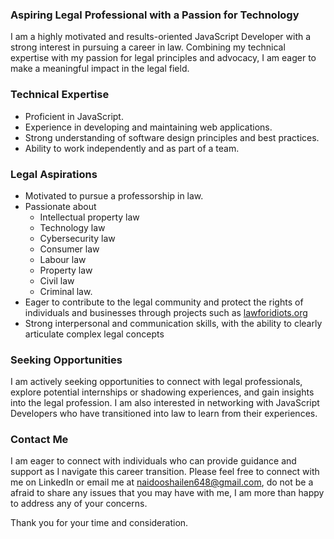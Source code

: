 ### Aspiring Legal Professional with a Passion for Technology

I am a highly motivated and results-oriented JavaScript Developer with a strong interest in pursuing a career in law. Combining my technical expertise with my passion for legal principles and advocacy, I am eager to make a meaningful impact in the legal field.

### Technical Expertise

* Proficient in JavaScript.
* Experience in developing and maintaining web applications.
* Strong understanding of software design principles and best practices.
* Ability to work independently and as part of a team.

### Legal Aspirations

* Motivated to pursue a professorship in law.
* Passionate about
  * Intellectual property law
  * Technology law
  * Cybersecurity law
  * Consumer law
  * Labour law
  * Property law
  * Civil law
  * Criminal law.
* Eager to contribute to the legal community and protect the rights of individuals and businesses through projects such as [lawforidiots.org](https://lawforidiots.org)
* Strong interpersonal and communication skills, with the ability to clearly articulate complex legal concepts

### Seeking Opportunities

I am actively seeking opportunities to connect with legal professionals, explore potential internships or shadowing experiences, and gain insights into the legal profession. I am also interested in networking with JavaScript Developers who have transitioned into law to learn from their experiences.

### Contact Me

I am eager to connect with individuals who can provide guidance and support as I navigate this career transition. Please feel free to connect with me on LinkedIn or email me at naidooshailen648@gmail.com, do not be a afraid to share any issues that you may have with me, I am more than happy to address any of your concerns.

Thank you for your time and consideration.
